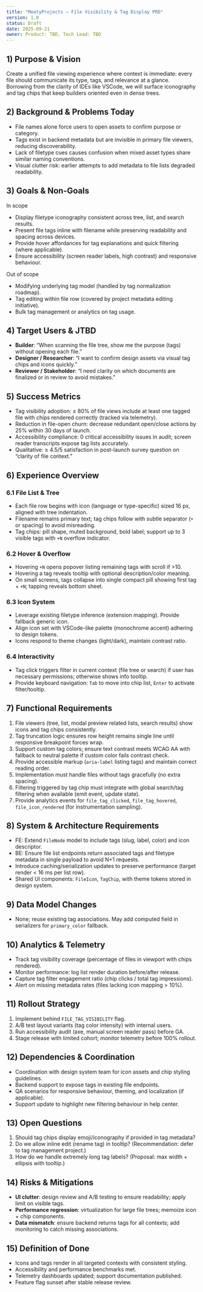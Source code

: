 ```yaml
---
title: "MeatyProjects — File Visibility & Tag Display PRD"
version: 1.0
status: Draft
date: 2025-09-21
owner: Product: TBD, Tech Lead: TBD
---
```


## 1) Purpose & Vision

Create a unified file viewing experience where context is immediate: every file should communicate its type, tags, and relevance at a glance. Borrowing from the clarity of IDEs like VSCode, we will surface iconography and tag chips that keep builders oriented even in dense trees.

## 2) Background & Problems Today

- File names alone force users to open assets to confirm purpose or category.
- Tags exist in backend metadata but are invisible in primary file viewers, reducing discoverability.
- Lack of filetype cues causes confusion when mixed asset types share similar naming conventions.
- Visual clutter risk: earlier attempts to add metadata to file lists degraded readability.

## 3) Goals & Non-Goals

In scope
- Display filetype iconography consistent across tree, list, and search results.
- Present file tags inline with filename while preserving readability and spacing across devices.
- Provide hover affordances for tag explanations and quick filtering (where applicable).
- Ensure accessibility (screen reader labels, high contrast) and responsive behaviour.

Out of scope
- Modifying underlying tag model (handled by tag normalization roadmap).
- Tag editing within file row (covered by project metadata editing initiative).
- Bulk tag management or analytics on tag usage.

## 4) Target Users & JTBD

- **Builder**: “When scanning the file tree, show me the purpose (tags) without opening each file.”
- **Designer / Researcher**: “I want to confirm design assets via visual tag chips and icons quickly.”
- **Reviewer / Stakeholder**: “I need clarity on which documents are finalized or in review to avoid mistakes.”

## 5) Success Metrics

- Tag visibility adoption: ≥ 80% of file views include at least one tagged file with chips rendered correctly (tracked via telemetry).
- Reduction in file-open churn: decrease redundant open/close actions by 25% within 30 days of launch.
- Accessibility compliance: 0 critical accessibility issues in audit; screen reader transcripts expose tag lists accurately.
- Qualitative: ≥ 4.5/5 satisfaction in post-launch survey question on “clarity of file context.”

## 6) Experience Overview

### 6.1 File List & Tree
- Each file row begins with icon (language or type-specific) sized 16 px, aligned with tree indentation.
- Filename remains primary text; tag chips follow with subtle separator (`•` or spacing) to avoid misreading.
- Tag chips: pill shape, muted background, bold label; support up to 3 visible tags with `+N` overflow indicator.

### 6.2 Hover & Overflow
- Hovering `+N` opens popover listing remaining tags with scroll if >10.
- Hovering a tag reveals tooltip with optional description/color meaning.
- On small screens, tags collapse into single compact pill showing first tag + `+N`; tapping reveals bottom sheet.

### 6.3 Icon System
- Leverage existing filetype inference (extension mapping). Provide fallback generic icon.
- Align icon set with VSCode-like palette (monochrome accent) adhering to design tokens.
- Icons respond to theme changes (light/dark), maintain contrast ratio.

### 6.4 Interactivity
- Tag click triggers filter in current context (file tree or search) if user has necessary permissions; otherwise shows info tooltip.
- Provide keyboard navigation: `Tab` to move into chip list, `Enter` to activate filter/tooltip.

## 7) Functional Requirements

1. File viewers (tree, list, modal preview related lists, search results) show icons and tag chips consistently.
2. Tag truncation logic ensures row height remains single line until responsive breakpoint forces wrap.
3. Support custom tag colors; ensure text contrast meets WCAG AA with fallback to neutral palette if custom color fails contrast check.
4. Provide accessible markup (`aria-label` listing tags) and maintain correct reading order.
5. Implementation must handle files without tags gracefully (no extra spacing).
6. Filtering triggered by tag chip must integrate with global search/tag filtering when available (emit event, update state).
7. Provide analytics events for `file_tag_clicked`, `file_tag_hovered`, `file_icon_rendered` (for instrumentation sampling).

## 8) System & Architecture Requirements

- FE: Extend `FileNode` model to include tags (slug, label, color) and icon descriptor.
- BE: Ensure file list endpoints return associated tags and filetype metadata in single payload to avoid N+1 requests.
- Introduce caching/serialization updates to preserve performance (target render < 16 ms per list row).
- Shared UI components: `FileIcon`, `TagChip`, with theme tokens stored in design system.

## 9) Data Model Changes

- None; reuse existing tag associations. May add computed field in serializers for `primary_color` fallback.

## 10) Analytics & Telemetry

- Track tag visibility coverage (percentage of files in viewport with chips rendered).
- Monitor performance: log list render duration before/after release.
- Capture tag filter engagement ratio (chip clicks / total tag impressions).
- Alert on missing metadata rates (files lacking icon mapping > 10%).

## 11) Rollout Strategy

1. Implement behind `FILE_TAG_VISIBILITY` flag.
2. A/B test layout variants (tag color intensity) with internal users.
3. Run accessibility audit (axe, manual screen reader pass) before GA.
4. Stage release with limited cohort; monitor telemetry before 100% rollout.

## 12) Dependencies & Coordination

- Coordination with design system team for icon assets and chip styling guidelines.
- Backend support to expose tags in existing file endpoints.
- QA scenarios for responsive behaviour, theming, and localization (if applicable).
- Support update to highlight new filtering behaviour in help center.

## 13) Open Questions

1. Should tag chips display emoji/iconography if provided in tag metadata?
2. Do we allow inline edit (rename tag) in tooltip? (Recommendation: defer to tag management project.)
3. How do we handle extremely long tag labels? (Proposal: max width + ellipsis with tooltip.)

## 14) Risks & Mitigations

- **UI clutter**: design review and A/B testing to ensure readability; apply limit on visible tags.
- **Performance regression**: virtualization for large file trees; memoize icon + chip components.
- **Data mismatch**: ensure backend returns tags for all contexts; add monitoring to catch missing associations.

## 15) Definition of Done

- Icons and tags render in all targeted contexts with consistent styling.
- Accessibility and performance benchmarks met.
- Telemetry dashboards updated; support documentation published.
- Feature flag sunset after stable release review.
